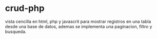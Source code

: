 # crud-php
vista cencilla en html, php y javascrit para mostrar registros en una tabla desde una base de datos, ademas se implementa una paginacion, filtro y busqueda.
